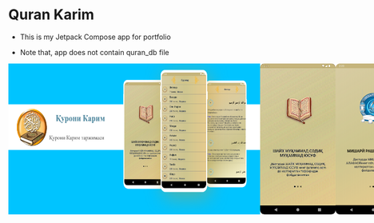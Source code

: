 # Quran Karim

- This is my Jetpack Compose app for portfolio

- Note that, app does not contain quran_db file

<div style="display:flex;">
<img src="/img/feature_image.png" width="100%">
<img src="/img/img1.png" width="30%">
<img src="/img/img2.png" width="30%">
<img src="/img/img3.png" width="30%">
<img src="/img/img4.png" width="30%">
<img src="/img/img5.png" width="30%">
<img src="/img/ic_logo.png" width="30%">
</div>


